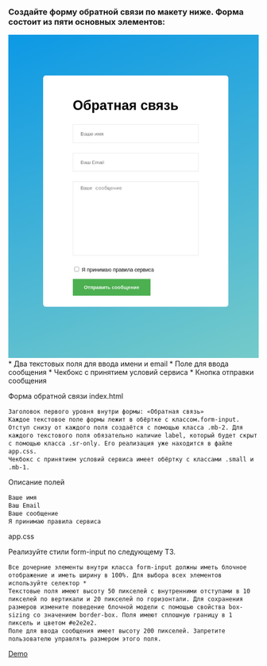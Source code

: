 ### Создайте форму обратной связи по макету ниже. Форма состоит из пяти основных элементов:
<img src='./images/feedback-form.png'>
    * Два текстовых поля для ввода имени и email
    * Поле для ввода сообщения
    * Чекбокс с принятием условий сервиса
    * Кнопка отправки сообщения

Форма обратной связи
index.html

    Заголовок первого уровня внутри формы: «Обратная связь»
    Каждое текстовое поле формы лежит в обёртке с классом.form-input. Отступ снизу от каждого поля создаётся с помощью класса .mb-2. Для каждого текстового поля обязательно наличие label, который будет скрыт с помощью класса .sr-only. Его реализация уже находится в файле app.css.
    Чекбокс с принятием условий сервиса имеет обёртку с классами .small и .mb-1.

Описание полей

    Ваше имя
    Ваш Email
    Ваше сообщение
    Я принимаю правила сервиса

app.css

Реализуйте стили form-input по следующему ТЗ.

    Все дочерние элементы внутри класса form-input должны иметь блочное отображение и иметь ширину в 100%. Для выбора всех элементов используйте селектор *
    Текстовые поля имеют высоту 50 пикселей с внутренними отступами в 10 пикселей по вертикали и 20 пикселей по горизонтали. Для сохранения размеров измените поведение блочной модели с помощью свойства box-sizing со значением border-box. Поля имеют сплошную границу в 1 пиксель и цветом #e2e2e2.
    Поле для ввода сообщения имеет высоту 200 пикселей. Запретите пользователю управлять размером этого поля.

<a href='https://form_layout.surge.sh'>Demo</a>